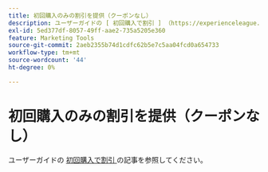 ```yaml
---
title: 初回購入のみの割引を提供（クーポンなし）
description: ユーザーガイドの [ 初回購入で割引 ] （https://experienceleague.adobe.com/ja/docs/commerce-admin/marketing/promotions/cart-rules/price-rule-discount-first-purchase）の記事を参照してください。
exl-id: 5ed377df-8057-49ff-aae2-735a5205e360
feature: Marketing Tools
source-git-commit: 2aeb2355b74d1cdfc62b5e7c5aa04fcd0a654733
workflow-type: tm+mt
source-wordcount: '44'
ht-degree: 0%

---
```


# 初回購入のみの割引を提供（クーポンなし）

ユーザーガイドの [ 初回購入で割引 ](https://experienceleague.adobe.com/ja/docs/commerce-admin/marketing/promotions/cart-rules/price-rule-discount-first-purchase) の記事を参照してください。
